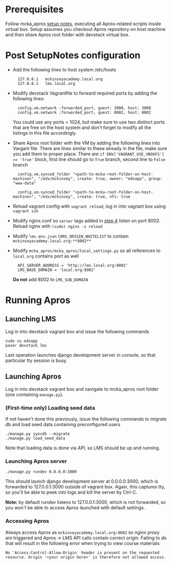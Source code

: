 
# Prerequisites

Follow mcka_apros [setup notes][mcka-apros-setup], executing all Apros-related scripts inside virtual box. Setup assumes you checkout 
Apros repository on host machine and then share Apros root folder with devstack virtual box.

[mcka-apros-setup]: https://github.com/mckinseyacademy/mcka_apros/blob/master/SetupNotes.md

# Post SetupNotes configuration

* Add the following lines to host system /etc/hosts
        
        127.0.0.1 	mckinseyacademy.local.org
        127.0.0.1 	lms.local.org

* Modify devstack Vagrantfile to forward required ports by adding the following lines:
  
        config.vm.network :forwarded_port, guest: 3000, host: 3000
        config.vm.network :forwarded_port, guest: 8002, host: 8002

  You could use any ports > 1024, but make sure to use two distinct ports that are free on the host system and
  don't forget to modify all the listings in this file accordingly.

* Share Apros root folder with the VM by adding the following lines into Vargant file. There are lines similar to these already
  in the file, make sure you add them to proper place. There are `if ENV['VAGRANT_USE_VBOXFS'] == 'true'` block, first line should go to 
  `True` branch, second line to `False` branch

        config.vm.synced_folder "<path-to-mcka-root-folder-on-host-machine>", "/edx/mckinsey", create: true, owner: "edxapp", group: "www-data"

        config.vm.synced_folder "<path-to-mcka-root-folder-on-host-machine>", "/edx/mckinsey", create: true, nfs: true

* Reload vagrant config with `vagrant reload`, log in into vagrant box using `vagrant ssh`
* Modify nginx.conf so `server` tags added in [step 4][nginx-proxy] listen on port 8002. Reload nginx with `(sudo) nginx -s reload`
* Modify `lms.env.json` `CORS_ORIGIN_WHITELIST` to contain `mckinseyacademy.local.org:**8002**`
* Modify `mcka_apros/mcka_apros/local_settings.py` so all references to `local.org` contains port as well

        API_SERVER_ADDRESS = 'http://lms.local.org:8002'
        LMS_BASE_DOMAIN = 'local.org:8002'

  **Do not** add 8002 to `LMS_SUB_DOMAIN`

[nginx-proxy]: https://github.com/mckinseyacademy/mcka_apros/blob/master/SetupNotes.md#edit-nginxconf-to-proxy-calls-to-local-web-applications

# Running Apros

## Launching LMS

Log in into devstack vagrant box and issue the following commands

    sudo su edxapp
    paver devstack lms

Last operation launches django development server in console, so that particular tty session is busy.

## Launching Apros

Log in into devstack vagrant box and navigate to mcka_apros root folder (one containing `manage.py`).

### (First-time only) Loading seed data

If not haven't done this previously, issue the following commands to migrate db and load seed data containing preconfigured users

    ./manage.py syncdb --migrate
    ./manage.py load_seed_data

Note that loading data is done via API, so LMS should be up and running.

### Launching Apros server

    ./manage.py rundev 0.0.0.0:3000

This should launch django development server at 0.0.0.0:3000, which is forwarded to 127.0.0.1:3000 outside of vagrant box.
Again, this captures tty, so you'll be able to peek into logs and kill the server by Ctrl-C.

**Note:** by default rundev listens to 127.0.0.1:3000, which is not forwarded, so you won't be able to access Apros launched
with default settings.

### Accessing Apros

Always access Apros as `mckinseyacademy.local.org:8002` so nginx proxy are triggered and Apros -> LMS API calls contain correct origin.
Failing to do that will result in the following error when trying to view course materials:

    No 'Access-Control-Allow-Origin' header is present on the requested resource. Origin '<your origin here>' is therefore not allowed access.

